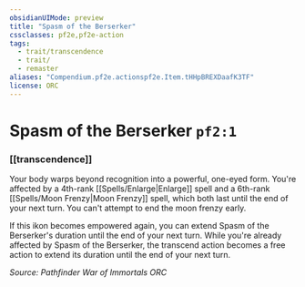 ```yaml
---
obsidianUIMode: preview
title: "Spasm of the Berserker"
cssclasses: pf2e,pf2e-action
tags:
  - trait/transcendence
  - trait/
  - remaster
aliases: "Compendium.pf2e.actionspf2e.Item.tHHpBREXDaafK3TF"
license: ORC
---
```

# Spasm of the Berserker `pf2:1`

### [[transcendence]]






Your body warps beyond recognition into a powerful, one-eyed form. You're affected by a 4th-rank [[Spells/Enlarge|Enlarge]] spell and a 6th-rank [[Spells/Moon Frenzy|Moon Frenzy]] spell, which both last until the end of your next turn. You can't attempt to end the moon frenzy early.

If this ikon becomes empowered again, you can extend Spasm of the Berserker's duration until the end of your next turn. While you're already affected by Spasm of the Berserker, the transcend action becomes a free action to extend its duration until the end of your next turn.

*Source: Pathfinder War of Immortals*
*ORC*
